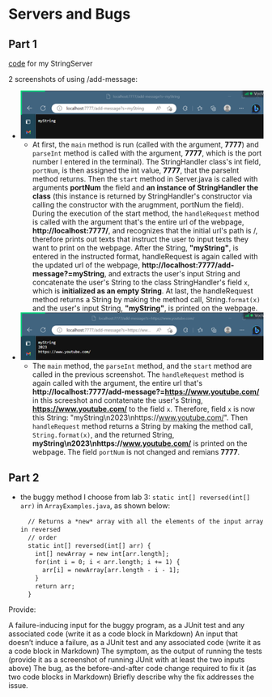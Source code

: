 # Servers and Bugs
## Part 1
[code](StringServer.java) for my StringServer

2 screenshots of using /add-message:
- ![myString](myString.png)
  - At first, the `main` method is run (called with the argument, **7777**) and `parseInt` method is called with the argument, **7777**, which is the port number I entered in the terminal). The StringHandler class's int field, `portNum`, is then assigned the int value, **7777**, that the parseInt method returns. Then the `start` method in Server.java is called with arguments **portNum** the field and **an instance of StringHandler the class** (this instance is returned by StringHandler's constructor via calling the constructor with the arugmment, portNum the field). During the execution of the start method, the `handleRequest` method is called with the argument that's the entire url of the webpage, **http://localhost:7777/**, and recognizes that the initial url's path is /, therefore prints out texts that instruct the user to input texts they want to print on the webpage. After the String, **"myString"**, is entered in the instructed format, handleRequest is again called with the updated url of the webpage, **http://localhost:7777/add-message?=myString**, and extracts the user's input String and concatenate the user's String to the class StringHandler's field `x`, which is **initialized as an empty String**. At last, the handleRequest method returns a String by making the method call, String.`format(x)` and the user's input String, **"myString"**, is printed on the webpage.
- ![YouTube](YouTube.png)
  - The `main` method, the `parseInt` method, and the `start` method are called in the previous screenshot. The `handleRequest` method is again called with the argument, the entire url that's **http://localhost:7777/add-message?=https://www.youtube.com/** in this screeshot and contatenate the user's String, **https://www.youtube.com/** to the field `x`. Therefore, field `x` is now this String: "myString\n2023\nhttps://www.youtube.com/". Then `handleRequest` method returns a String by making the method call, `String.format(x)`, and the returned String, **myString\n2023\nhttps://www.youtube.com/** is printed on the webpage. The field `portNum` is not changed and remians **7777**.

## Part 2
- the buggy method I choose from lab 3: `static int[] reversed(int[] arr)` in `ArrayExamples.java`, as shown below:
  ```
    // Returns a *new* array with all the elements of the input array in reversed 
    // order
    static int[] reversed(int[] arr) {
      int[] newArray = new int[arr.length];
      for(int i = 0; i < arr.length; i += 1) {
        arr[i] = newArray[arr.length - i - 1];
      }
      return arr;
    }
  ```

Provide:

A failure-inducing input for the buggy program, as a JUnit test and any associated code (write it as a code block in Markdown)
An input that doesn’t induce a failure, as a JUnit test and any associated code (write it as a code block in Markdown)
The symptom, as the output of running the tests (provide it as a screenshot of running JUnit with at least the two inputs above)
The bug, as the before-and-after code change required to fix it (as two code blocks in Markdown)
Briefly describe why the fix addresses the issue.